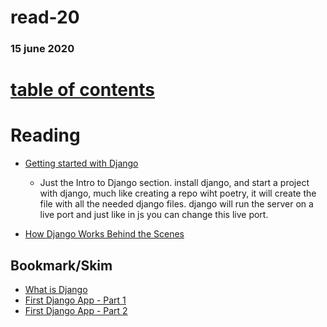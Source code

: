 # read-20
### 15 june 2020
# [table of contents](https://h-griffin.github.io/reading-notes-401/)

# Reading
- [Getting started with Django](https://www.djangoproject.com/start/)
    - Just the Intro to Django section.
install django, and start a project with django, much like creating a repo wiht poetry, it will create the file with all the needed django files. django will run the server on a live port and just like in js you can change this live port.


- [How Django Works Behind the Scenes](https://wsvincent.com/how-django-works-behind-the-scenes/)
## Bookmark/Skim
- [What is Django](https://developer.mozilla.org/en-US/docs/Learn/Server-side/Django/Introduction)
- [First Django App - Part 1](https://docs.djangoproject.com/en/3.0/intro/tutorial01/)
- [First Django App - Part 2](https://docs.djangoproject.com/en/3.0/intro/tutorial02/)